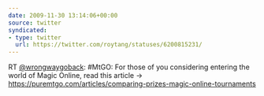 ```yaml
---
date: 2009-11-30 13:14:06+00:00
source: twitter
syndicated:
- type: twitter
  url: https://twitter.com/roytang/statuses/6200815231/
---
```


RT [@wrongwaygoback](https://twitter.com/wrongwaygoback/): #MtGO: For those of you considering entering the world of Magic Online, read this article -&gt; https://puremtgo.com/articles/comparing-prizes-magic-online-tournaments